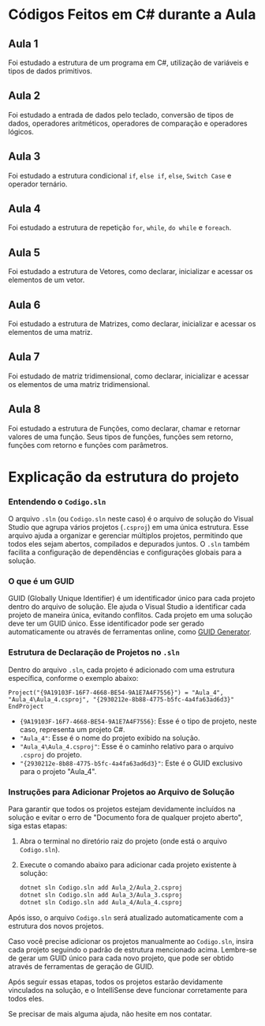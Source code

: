 # Códigos Feitos em C# durante a Aula

## Aula 1

Foi estudado a estrutura de um programa em C#, utilização de variáveis e tipos de dados primitivos.

## Aula 2

Foi estudado a entrada de dados pelo teclado, conversão de tipos de dados, operadores aritméticos, operadores de comparação e operadores lógicos.

## Aula 3

Foi estudado a estrutura condicional `if`, `else if`, `else`, 
`Switch Case`  e operador ternário.

## Aula 4

Foi estudado a estrutura de repetição `for`, `while`, `do while` e `foreach`.

## Aula 5

Foi estudado a estrutura de Vetores, como declarar, inicializar e acessar os elementos de um vetor.

## Aula 6

Foi estudado a estrutura de Matrizes, como declarar, inicializar e acessar os elementos de uma matriz.

## Aula 7

Foi estudado de matriz tridimensional, como declarar, inicializar e acessar os elementos de uma matriz tridimensional.

## Aula 8

Foi estudado a estrutura de Funções, como declarar, chamar e retornar valores de uma função. Seus tipos de funções, funções sem retorno, funções com retorno e funções com parâmetros.


# Explicação da estrutura do projeto

### Entendendo o `Codigo.sln`

O arquivo `.sln` (ou `Codigo.sln` neste caso) é o arquivo de solução do Visual Studio que agrupa vários projetos (`.csproj`) em uma única estrutura. Esse arquivo ajuda a organizar e gerenciar múltiplos projetos, permitindo que todos eles sejam abertos, compilados e depurados juntos. O `.sln` também facilita a configuração de dependências e configurações globais para a solução.

### O que é um GUID

GUID (Globally Unique Identifier) é um identificador único para cada projeto dentro do arquivo de solução. Ele ajuda o Visual Studio a identificar cada projeto de maneira única, evitando conflitos. Cada projeto em uma solução deve ter um GUID único. Esse identificador pode ser gerado automaticamente ou através de ferramentas online, como [GUID Generator](https://www.guidgenerator.com/).

### Estrutura de Declaração de Projetos no `.sln`

Dentro do arquivo `.sln`, cada projeto é adicionado com uma estrutura específica, conforme o exemplo abaixo:

```plaintext
Project("{9A19103F-16F7-4668-BE54-9A1E7A4F7556}") = "Aula_4", "Aula_4\Aula_4.csproj", "{2930212e-8b88-4775-b5fc-4a4fa63ad6d3}"
EndProject
```

- `{9A19103F-16F7-4668-BE54-9A1E7A4F7556}`: Esse é o tipo de projeto, neste caso, representa um projeto C#.
- `"Aula_4"`: Esse é o nome do projeto exibido na solução.
- `"Aula_4\Aula_4.csproj"`: Esse é o caminho relativo para o arquivo `.csproj` do projeto.
- `"{2930212e-8b88-4775-b5fc-4a4fa63ad6d3}"`: Este é o GUID exclusivo para o projeto "Aula_4".

### Instruções para Adicionar Projetos ao Arquivo de Solução

Para garantir que todos os projetos estejam devidamente incluídos na solução e evitar o erro de "Documento fora de qualquer projeto aberto", siga estas etapas:

1. Abra o terminal no diretório raiz do projeto (onde está o arquivo `Codigo.sln`).
2. Execute o comando abaixo para adicionar cada projeto existente à solução:

    ```bash
    dotnet sln Codigo.sln add Aula_2/Aula_2.csproj
    dotnet sln Codigo.sln add Aula_3/Aula_3.csproj
    dotnet sln Codigo.sln add Aula_4/Aula_4.csproj
    ```

Após isso, o arquivo `Codigo.sln` será atualizado automaticamente com a estrutura dos novos projetos.

Caso você precise adicionar os projetos manualmente ao `Codigo.sln`, insira cada projeto seguindo o padrão de estrutura mencionado acima. Lembre-se de gerar um GUID único para cada novo projeto, que pode ser obtido através de ferramentas de geração de GUID.

Após seguir essas etapas, todos os projetos estarão devidamente vinculados na solução, e o IntelliSense deve funcionar corretamente para todos eles.

Se precisar de mais alguma ajuda, não hesite em nos contatar.

